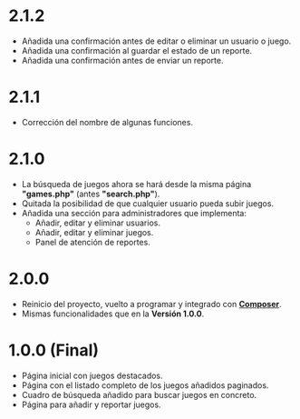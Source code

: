 # 2.1.2

- Añadida una confirmación antes de editar o eliminar un usuario o juego.
- Añadida una confirmación al guardar el estado de un reporte.
- Añadida una confirmación antes de enviar un reporte.

# 2.1.1

- Corrección del nombre de algunas funciones.

# 2.1.0

- La búsqueda de juegos ahora se hará desde la misma página **"games.php"** (antes **"search.php"**).
- Quitada la posibilidad de que cualquier usuario pueda subir juegos.
- Añadida una sección para administradores que implementa:
    - Añadir, editar y eliminar usuarios.
    - Añadir, editar y eliminar juegos.
    - Panel de atención de reportes.

# 2.0.0

- Reinicio del proyecto, vuelto a programar y integrado con **[Composer](https://getcomposer.org/)**.
- Mismas funcionalidades que en la **Versión 1.0.0**.

# 1.0.0 (Final)

- Página inicial con juegos destacados.
- Página con el listado completo de los juegos añadidos paginados.
- Cuadro de búsqueda añadido para buscar juegos en concreto.
- Página para añadir y reportar juegos.